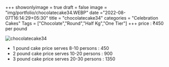 +++
showonlyimage = true
draft = false
image = "img/portfolio/chocolatecake34.WEBP"
date ="2022-08-07T16:14:29+05:30"
title = "chocolatecake34"
categories = "Celebration Cakes"
Tags = ["Chocolate","Round","Half Kg","One Tier"]
+++
price : ₹450 per pound
<!--more-->
![chocolatecake34](/img/portfolio/chocolatecake34.WEBP)
* 1 pound cake price serves 8-10 persons : 450
* 2 pound cake price serves 10-20 persons : 900
* 3 pound cake price serves 20-30 persons : 1350
